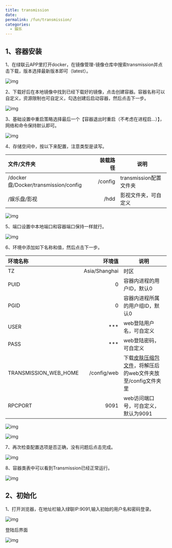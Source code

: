 ```yaml
---
title: transmission
date: 
permalink: /fun/transmission/
categories:
  - 娱乐
---
```


## 1、容器安装

1、在绿联云APP里打开docker，在镜像管理-镜像仓库中搜索transmission并点击下载，版本选择最新版本即可（latest）。

![img](./img/0201.png)

2、下载好后在本地镜像中找到已经下载好的镜像，点击创建容器。容器名称可以自定义，资源限制也可自定义，勾选创建后启动容器，然后点击下一步。

![img](./img/0202.png)

3、基础设置中重启策略选择最后一个【容器退出时重启（不考虑在进程启...）】，网络和命令保持默认即可。

![img](./img/0203.png)

4、存储空间中，按以下来配置，注意类型是读写。

|文件/文件夹                           |装载路径| 说明                 |
|:-----------------------------------| ----:|---------------------|
 /docker盘/Docker/transmission/config|/config| transmission配置文件夹|
 /娱乐盘/影视                          |	/hdd| 影视文件夹，可自定义     |

![img](./img/0204.png)

5、端口设置中本地端口和容器端口保持一样就行。

![img](./img/0205.png)

6、环境中添加如下名称和值，然后点击下一步。

| 环境名称               |          环境值  | 说明                 |
|:---------------------|--------------:|-----------------------|
 TZ                    | Asia/Shanghai | 时区                   |
 PUID                  |             0 | 容器内进程的用户ID，默认0  |
 PGID                  |             0 | 容器内进程所属的用户组ID，默认0 |
 USER                  |           *** | web登陆用户名，可自定义      |
 PASS                  |           *** | web登陆密码，可自定义      |
| TRANSMISSION_WEB_HOME|   /config/web | 下载[皮肤压缩包文件](https://github.com/transmission-web-control/transmission-web-control/releases/)，将解压后的web文件夹放至/config文件夹里
 RPCPORT              |         	9091 | web访问端口号，可自定义，默认为9091|

![img](./img/0206.png)

![img](./img/0207.png)

7、再次检查配置选项是否正确，没有问题后点击完成。

![img](./img/0208.png)

8、容器类表中可以看到Transmission已经正常运行。

![img](./img/0209.png)

## 2、初始化

1、打开浏览器，在地址栏输入绿联IP:9091,输入初始的用户名和密码登录。

![img](./img/0210.png)

登陆后界面

![img](./img/0211.png)



